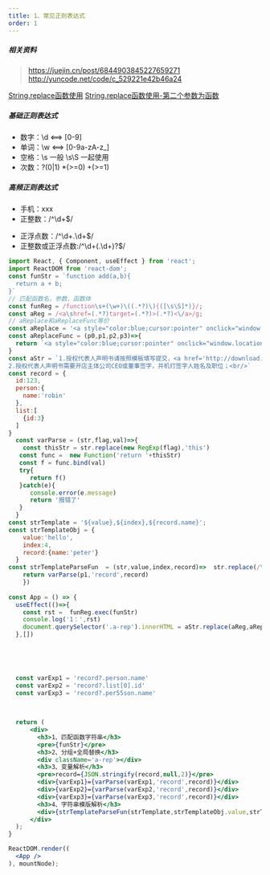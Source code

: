 ```yaml
---
title: 1、常见正则表达式
order: 1
---
```


##### 相关资料

> https://juejin.cn/post/6844903845227659271
> http://yuncode.net/code/c_529221e42b46a24


[String.replace函数使用](https://developer.mozilla.org/zh-CN/docs/Web/JavaScript/Reference/Global_Objects/String/replace)
[String.replace函数使用-第二个参数为函数](https://developer.mozilla.org/zh-CN/docs/Web/JavaScript/Reference/Global_Objects/String/replace#%E6%8C%87%E5%AE%9A%E4%B8%80%E4%B8%AA%E5%87%BD%E6%95%B0%E4%BD%9C%E4%B8%BA%E5%8F%82%E6%95%B0)

##### 基础正则表达式

- 数字：\d <==> [0-9]
- 单词：\w <==> [0-9a-zA-z_]
- 空格：\s 一般 \s\S 一起使用
- 次数：?(0|1)  *(>=0) +(>=1)

##### 高频正则表达式
- 手机：xxx
- 正整数：/^\d+$/
+ 正浮点数：/^\d+\.\d+$/
+ 正整数或正浮点数:/^\d+(\.\d+)?$/

```jsx
import React, { Component, useEffect } from 'react';
import ReactDOM from 'react-dom';
const funStr = `function add(a,b){
  return a + b;
}`
// 匹配函数名，参数，函数体
const funReg = /function\s+(\w+)\((.*?)\){([\s\S]*)}/;
const aReg = /<a\shref=(.*?)target=(.*?)>(.*?)<\/a>/g;
// aReplace和aReplaceFunc等价
const aReplace = '<a style="color:blue;cursor:pointer" onclick="window.location = $1 ">$3</a>'
const aReplaceFunc = (p0,p1,p2,p3)=>{
  return `<a style="color:blue;cursor:pointer" onclick="window.location = ${p1} ">${p3}</a>`
}
const aStr = `1.授权代表人声明书请按照模板填写提交，<a href='http://download.taobaocdn.com/freedom/43448/word/p1bfjb108vo6i1v577eq9p71btf6.doc?spm=0.0.0.0.z0ZPdI&file=p1bfjb108vo6i1v577eq9p71btf6.doc' target='_blank'>点此</a>下载模板，<a href='https://img.alicdn.com/tfs/TB1kbVHbED1gK0jSZFGXXbd3FXa-1136-907.png' target='_blank'>点此</a>查看出具示例；<br/>
2.授权代表人声明书需要开店主体公司CEO或董事签字，并机打签字人姓名及职位；<br/>`
const record = {
  id:123,
  person:{
    name:'robin'
  },
  list:[
    {id:3}
  ]
}
  const varParse = (str,flag,val)=>{
    const thisStr = str.replace(new RegExp(flag),'this')
   const func =  new Function('return '+thisStr)
   const f = func.bind(val)
   try{
      return f()
   }catch(e){
      console.error(e.message)
      return '报错了'
   }
  }
const strTemplate = '${value},${index},${record.name}';
const strTemplateObj = {
    value:'hello',
    index:4,
    record:{name:'peter'}
  }
const strTemplateParseFun  = (str,value,index,record)=>  str.replace(/\$\{value\}/g,value).replace(/\$\{index\}/g,index+"").replace(/\$\{(record.*?)\}/g,(p0,p1)=>{
    return varParse(p1,'record',record)
    })
 
const App = () => {
  useEffect(()=>{
    const rst =  funReg.exec(funStr)
    console.log('1：',rst)
    document.querySelector('.a-rep').innerHTML = aStr.replace(aReg,aReplaceFunc)
  },[])

 


  
  const varExp1 = 'record?.person.name'
  const varExp2 = 'record?.list[0].id'
  const varExp3 = 'record?.per55son.name'
  

 
  return (
      <div>
        <h3>1、匹配函数字符串</h3>
        <pre>{funStr}</pre>
        <h3>2、分组+全局替换</h3>
        <div className='a-rep'></div>
        <h3>3、变量解析</h3>
        <pre>record={JSON.stringify(record,null,2)}</pre>
        <div>{varExp1}={varParse(varExp1,'record',record)}</div>
        <div>{varExp2}={varParse(varExp2,'record',record)}</div>
        <div>{varExp3}={varParse(varExp3,'record',record)}</div>
        <h3>4、字符串模版解析</h3>
        <div>{strTemplateParseFun(strTemplate,strTemplateObj.value,strTemplateObj.index,strTemplateObj.record)}</div>
      </div>
  );
}

ReactDOM.render((
  <App />
), mountNode);
```
